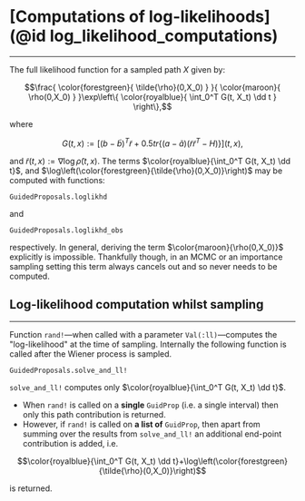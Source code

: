 # [Computations of log-likelihoods](@id log_likelihood_computations)
*********************************
The full likelihood function for a sampled path $X$ given by:
```math
\frac{
    \color{forestgreen}{
        \tilde{\rho}(0,X_0)
    }
}{
    \color{maroon}{
        \rho(0,X_0)
    }
}\exp\left\{
    \color{royalblue}{
        \int_0^T G(t, X_t) \dd t
    }
\right\},
```
where
```math
G(t,x):=\left[
    (b-\tilde{b})^T\tilde{r}
    + 0.5 tr\left\{
        (a-\tilde{a})(\tilde{r}\tilde{r}^T-H)
    \right\}
\right](t,x),
```
and $\tilde{r}(t,x):=\nabla\log\tilde{\rho}(t,x)$. The terms $\color{royalblue}{\int_0^T G(t, X_t) \dd t}$, and $\log\left(\color{forestgreen}{\tilde{\rho}(0,X_0)}\right)$ may be computed with functions:
```@docs
GuidedProposals.loglikhd
```
and
```@docs
GuidedProposals.loglikhd_obs
```
respectively. In general, deriving the term $\color{maroon}{\rho(0,X_0)}$ explicitly is impossible. Thankfully though, in an MCMC or an importance sampling setting this term always cancels out and so never needs to be computed.

## Log-likelihood computation whilst sampling
--------------------
Function `rand!`—when called with a parameter `Val(:ll)`—computes the "log-likelihood" at the time of sampling. Internally the following function is called after the Wiener process is sampled.
```@docs
GuidedProposals.solve_and_ll!
```
`solve_and_ll!` computes only $\color{royalblue}{\int_0^T G(t, X_t) \dd t}$.
- When `rand!` is called on a **single** `GuidProp` (i.e. a single interval) then only this path contribution is returned.
- However, if `rand!` is called on **a list of** `GuidProp`, then apart from summing over the results from `solve_and_ll!` an additional end-point contribution is added, i.e.
```math
\color{royalblue}{\int_0^T G(t, X_t) \dd t}+\log\left(\color{forestgreen}{\tilde{\rho}(0,X_0)}\right)
```
is returned.
